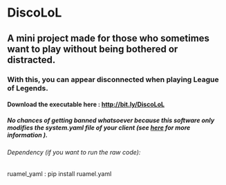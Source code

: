 # DiscoLoL
## A mini project made for those who sometimes want to play without being bothered or distracted.
### With this, you can appear disconnected when playing League of Legends.

#### Download the executable here : http://bit.ly/DiscoLoL
##### No chances of getting banned whatsoever because this software only modifies the system.yaml file of your client (see [here](https://www.reddit.com/r/leagueoflegends/comments/b0lhi5/can_changing_languages_systemyaml_file_lead_to_a/) for more information ).
###### Dependency (if you want to run the raw code):

ruamel_yaml : pip install ruamel.yaml

